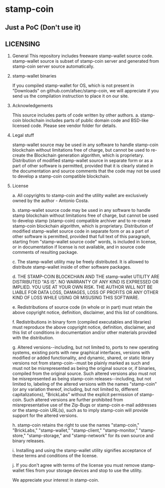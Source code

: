 # stamp-coin

## Just a PoC (Don't use it)

## LICENSING

1. General
    This repository includes freeware stamp-wallet source code.
    stamp-wallet source is subset of stamp-coin server and generated from stamp-coin server source automatically.

2. stamp-wallet binaries

    If you compiled stamp-wallet for OS, which is not present in "Downloads"
    on github.com/afsec/stamp-coin, we will appreciate if you send
    us the compilation instruction to place it on our site.


3. Acknowledgements

    This source includes parts of code written by other authors.
    a. stamp-coin blockchain includes parts of public domain code and
     BSD-like licensed code. Please see vendor folder for details.


4. Legal stuff

    stamp-wallet source may be used in any software to handle stamp-coin blockchain
    without limitations free of charge, but cannot be used to re-create
    the Blockchain generation algorithm, which is proprietary. Distribution
    of modified stamp-wallet source in separate form or as a part of other
    software is permitted, provided that it is clearly stated in
    the documentation and source comments that the code may not be used
    to develop a stamp-coin compatible blockchain.

5. License

    a. All copyrights to stamp-coin and the utility wallet are exclusively
    owned by the author - Antonio Costa.

    b. stamp-wallet source code may be used in any software to handle
    stamp blockchain without limitations free of charge, but cannot be
    used to develop stamp (stamp-coin) compatible archiver and to
    re-create stamp-coin blockchain algorithm, which is proprietary.
    Distribution of modified stamp-wallet source code in separate form
    or as a part of other software is permitted, provided that
    full text of this paragraph, starting from "stamp-wallet source code"
    words, is included in license, or in documentation if license
    is not available, and in source code comments of resulting package.

    c. The stamp-wallet utility may be freely distributed. It is allowed
    to distribute stamp-wallet inside of other software packages.

    d. THE STAMP-COIN BLOCKCHAIN AND THE stamp-wallet UTILITY ARE DISTRIBUTED "AS IS".
    NO WARRANTY OF ANY KIND IS EXPRESSED OR IMPLIED. YOU USE AT 
    YOUR OWN RISK. THE AUTHOR WILL NOT BE LIABLE FOR DATA LOSS, 
    DAMAGES, LOSS OF PROFITS OR ANY OTHER KIND OF LOSS WHILE USING
    OR MISUSING THIS SOFTWARE.

    e. Redistributions of source code (in whole or in part) must retain
    the above copyright notice, definition, disclaimer, and this list
    of conditions.

    f. Redistributions in binary form (compiled executables and libraries)
    must reproduce the above copyright notice, definition, disclaimer,
    and this list of conditions in documentation and/or other materials
    provided with the distribution.

    g. Altered versions--including, but not limited to, ports to new operating
    systems, existing ports with new graphical interfaces, versions with
    modified or added functionality, and dynamic, shared, or static library
    versions not from stamp-coin--must be plainly marked as such and must not
    be misrepresented as being the original source or, if binaries,
    compiled from the original source.  Such altered versions also must not
    be misrepresented as being stamp-coin releases--including, but not
    limited to, labeling of the altered versions with the names "stamp-coin"
    (or any variation thereof, including, but not limited to, different
    capitalizations), "BrickLabs" without the explicit permission of 
    stamp-coin.  Such altered versions are further prohibited from 
    misrepresentative use of the Zip-Bugs or stamp-coin e-mail addresses or
    the stamp-coin URL(s), such as to imply stamp-coin will provide support
    for the altered versions.

    h. stamp-coin retains the right to use the names "stamp-coin," "BrickLabs," "stamp-wallet,"
    "stamp-client," "stamp-monitor," "stamp-store," "stamp-storage," and "stamp-network" for its
    own source and binary releases.

    i. Installing and using the stamp-wallet utility signifies acceptance of
    these terms and conditions of the license.

    j. If you don't agree with terms of the license you must remove
    stamp-wallet files from your storage devices and stop to use the
    utility.

    We appreciate your interest in stamp-coin.